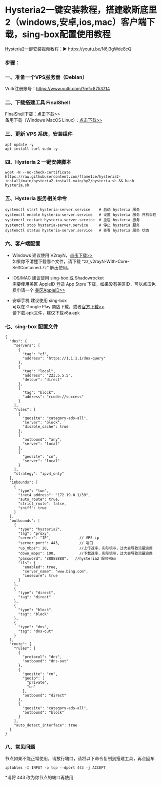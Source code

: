 # Hysteria2一键安装教程，搭建歇斯底里2（windows,安卓,ios,mac）客户端下载，sing-box配置使用教程
Hysteria2一键安装视频教程：▶ https://youtu.be/N6j3gWde8cQ

### 步骤：
### 一、准备一个VPS服务器（Debian）
Vultr注册账号：https://www.vultr.com/?ref=8753714

### 二、下载搭建工具 FinalShell
FinalShell下载：<a href="https://kjfx.lanzoui.com/iqm6Uosbzha" target="_blank">点击下载>></a><br>
备用下载（Windows MacOS Linux）：<a href="http://www.hostbuf.com/t/988.html" target="_blank">点击下载>></a>

### 三、更新 VPS 系统，安装组件

    apt update -y
    apt install curl sudo -y

### 四、Hysteria 2 一键安装脚本

    wget -N --no-check-certificate https://raw.githubusercontent.com/flame1ce/hysteria2-install/main/hysteria2-install-main/hy2/hysteria.sh && bash hysteria.sh

### 五、Hysteria 服务相关命令

    systemctl start hysteria-server.service    # 启动 hysteria 服务
    systemctl enable hysteria-server.service   # 设置 hysteria 服务 开机自启
    systemctl restart hysteria-server.service  # 重启 hysteria 服务
    systemctl stop hysteria-server.service     # 停止 hysteria 服务
    systemctl status hysteria-server.service   # 查看 hysteria 服务 状态

### 六、客户端配置
- Windows 建议使用 V2rayN，<a href="https://github.com/2dust/v2rayN/releases/latest" target="_blank">点击下载>></a><br>
如果你不清楚下载哪个文件，请下载 “zz_v2rayN-With-Core-SelfContained.7z” 解压使用。

- IOS/MAC 建议使用 sing-box 或 Shadowrocket<br>
需要使用美区 AppleID 登录 App Store 下载，如果没有美区ID，可以点击免费申请一个 <a href="https://github.com/kjfx/AppleID" target="_blank">美区AppleID>></a>

- 安卓手机 建议使用 sing-box<br>
可以在 Google Play 商店下载，或者<a href="https://github.com/SagerNet/sing-box/releases/latest" target="_blank">官方下载>></a><br>
请下载.apk文件，建议下载v8a.apk

### 七、sing-box 配置文件

    {
      "dns": {
        "servers": [
          {
            "tag": "cf",
            "address": "https://1.1.1.1/dns-query"
          },
          {
            "tag": "local",
            "address": "223.5.5.5",
            "detour": "direct"
          },
          {
            "tag": "block",
            "address": "rcode://success"
          }
        ],
        "rules": [
          {
            "geosite": "category-ads-all",
            "server": "block",
            "disable_cache": true
          },
          {
            "outbound": "any",
            "server": "local"
          },
          {
            "geosite": "cn",
            "server": "local"
          }
        ],
        "strategy": "ipv4_only"
      },
      "inbounds": [
        {
          "type": "tun",
          "inet4_address": "172.19.0.1/30",
          "auto_route": true,
          "strict_route": false,
          "sniff": true
        }
      ],
      "outbounds": [
        {
          "type": "hysteria2",
          "tag": "proxy",
          "server": "IP",             // VPS ip
          "server_port": 443,         // 端口
          "up_mbps": 20,              //上传速率，实际填写，过大会导致流量浪费
          "down_mbps": 100,           //下载速率，实际填写，过大会导致流量浪费
          "password": "88888888",   //hysteria2 服务密码
          "tls": {
            "enabled": true,
            "server_name": "www.bing.com",
            "insecure": true              
          }
        },
        {
          "type": "direct",
          "tag": "direct"
        },
        {
          "type": "block",
          "tag": "block"
        },
        {
          "type": "dns",
          "tag": "dns-out"
        }
      ],
      "route": {
        "rules": [
          {
            "protocol": "dns",
            "outbound": "dns-out"
          },
          {
            "geosite": "cn",
            "geoip": [
              "private",
              "cn"
            ],
            "outbound": "direct"
          },
          {
            "geosite": "category-ads-all",
            "outbound": "block"
          }
        ],
        "auto_detect_interface": true
      }
    }



### 八、常见问题
节点如果不能正常使用，请放行端口，请将以下命令复制到搭建工具，再点回车

    iptables -I INPUT -p tcp --dport 443 -j ACCEPT

*请将 443 改为你节点的端口再使用
    


